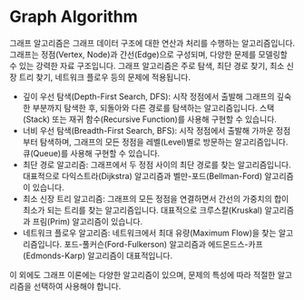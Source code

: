 <h1>Graph Algorithm</h1>
그래프 알고리즘은 그래프 데이터 구조에 대한 연산과 처리를 수행하는 알고리즘입니다. 그래프는 정점(Vertex, Node)과 간선(Edge)으로 구성되며, 다양한 문제를 모델링할 수 있는 강력한 자료 구조입니다. 그래프 알고리즘은 주로 탐색, 최단 경로 찾기, 최소 신장 트리 찾기, 네트워크 플로우 등의 문제에 적용됩니다.
<ul>
<li>깊이 우선 탐색(Depth-First Search, DFS): 시작 정점에서 출발해 그래프의 깊숙한 부분까지 탐색한 후, 되돌아와 다른 경로를 탐색하는 알고리즘입니다. 스택(Stack) 또는 재귀 함수(Recursive Function)를 사용해 구현할 수 있습니다.

<li>너비 우선 탐색(Breadth-First Search, BFS): 시작 정점에서 출발해 가까운 정점부터 탐색하며, 그래프의 모든 정점을 레벨(Level)별로 방문하는 알고리즘입니다. 큐(Queue)를 사용해 구현할 수 있습니다.

<li>최단 경로 알고리즘: 그래프에서 두 정점 사이의 최단 경로를 찾는 알고리즘입니다. 대표적으로 다익스트라(Dijkstra) 알고리즘과 벨만-포드(Bellman-Ford) 알고리즘이 있습니다.

<li>최소 신장 트리 알고리즘: 그래프의 모든 정점을 연결하면서 간선의 가중치의 합이 최소가 되는 트리를 찾는 알고리즘입니다. 대표적으로 크루스칼(Kruskal) 알고리즘과 프림(Prim) 알고리즘이 있습니다.

<li>네트워크 플로우 알고리즘: 네트워크에서 최대 유량(Maximum Flow)을 찾는 알고리즘입니다. 포드-풀커슨(Ford-Fulkerson) 알고리즘과 에드몬드스-카프(Edmonds-Karp) 알고리즘이 대표적입니다.
</ul>
이 외에도 그래프 이론에는 다양한 알고리즘이 있으며, 문제의 특성에 따라 적절한 알고리즘을 선택하여 사용해야 합니다.
